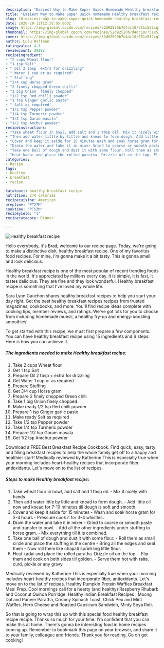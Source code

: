 ```yaml
---
description: "Easiest Way to Make Super Quick Homemade Healthy breakfast recipe"
title: "Easiest Way to Make Super Quick Homemade Healthy breakfast recipe"
slug: 10-easiest-way-to-make-super-quick-homemade-healthy-breakfast-recipe
date: 2020-10-12T12:38:05.803Z
image: https://img-global.cpcdn.com/recipes/52d92520b7d4dc10/751x532cq70/healthy-breakfast-recipe-recipe-main-photo.jpg
thumbnail: https://img-global.cpcdn.com/recipes/52d92520b7d4dc10/751x532cq70/healthy-breakfast-recipe-recipe-main-photo.jpg
cover: https://img-global.cpcdn.com/recipes/52d92520b7d4dc10/751x532cq70/healthy-breakfast-recipe-recipe-main-photo.jpg
author: Lulu Hoffman
ratingvalue: 4.3
reviewcount: 29282
recipeingredient:
- "2 cups Wheat flour"
- "1 tsp Salt"
- " Oil 2 tbsp  extra for drizzling"
- " Water 1 cup or as required"
- " Stuffing"
- "3/4 cup Horse gram"
- "2 finely chopped Green chilli"
- "1 big Onion  finely chopped"
- "1/2 tsp Red chilli powder"
- "1 tsp Ginger garlic paste"
- " Salt as required"
- "1/2 tsp Pepper powder"
- "1/4 tsp Turmeric powder"
- "1/2 tsp Garam masala"
- "1/2 tsp Amchur powder"
recipeinstructions:
- "Take wheat flour in bowl, add salt and 1 tbsp oil. Mix it nicely with hands"
- "Then add water little by little and knead to form dough. Add little oil now and knead for 7-10 minutes till dough is soft and smooth."
- "Cover and keep it aside for 15 minutes Wash and soak horse gram for 3-4 hours Pressure cook it for 3-4 whistles."
- "Drain the water and take it in mixer Grind to coarse or smooth paste and transfer to bowl. Add all the other ingredients under stuffing to horse gram. Mix everything till it is combined."
- "Take one ball of dough and dust it with some flour. Roll them as small circle and place the stuffing in the centre Bring all the edges and seal them Now roll them like chapati sprinkling little flour."
- "Heat kadai and place the rolled paratha. Drizzle oil on the top. Flip them and cook on both sides till golden. Serve them hot with raita, curd, pickle or any gravy"
categories:
- Recipe
tags:
- healthy
- breakfast
- recipe

katakunci: healthy breakfast recipe 
nutrition: 274 calories
recipecuisine: American
preptime: "PT27M"
cooktime: "PT52M"
recipeyield: "1"
recipecategory: Dinner

---
```



![Healthy breakfast recipe](https://img-global.cpcdn.com/recipes/52d92520b7d4dc10/751x532cq70/healthy-breakfast-recipe-recipe-main-photo.jpg)

Hello everybody, it's Brad, welcome to our recipe page. Today, we're going to make a distinctive dish, healthy breakfast recipe. One of my favorites food recipes. For mine, I'm gonna make it a bit tasty. This is gonna smell and look delicious.

Healthy breakfast recipe is one of the most popular of recent trending foods in the world. It's appreciated by millions every day. It is simple, it is fast, it tastes delicious. They are fine and they look wonderful. Healthy breakfast recipe is something that I've loved my whole life.

Sara Lynn Cauchon shares healthy breakfast recipes to help you start your day right. Get the best healthy breakfast recipes recipes from trusted magazines, cookbooks, and more. You&#39;ll find recipe ideas complete with cooking tips, member reviews, and ratings. We&#39;ve got lots for you to choose from including homemade muesli, a healthy fry-up and energy-boosting smoothies!


To get started with this recipe, we must first prepare a few components. You can have healthy breakfast recipe using 15 ingredients and 6 steps. Here is how you can achieve it.

<!--inarticleads1-->

##### The ingredients needed to make Healthy breakfast recipe:

1. Take 2 cups Wheat flour
1. Get 1 tsp Salt
1. Prepare  Oil 2 tbsp + extra for drizzling
1. Get  Water 1 cup or as required
1. Prepare  Stuffing
1. Get 3/4 cup Horse gram
1. Prepare 2 finely chopped Green chilli
1. Take 1 big Onion  finely chopped
1. Make ready 1/2 tsp Red chilli powder
1. Prepare 1 tsp Ginger garlic paste
1. Make ready  Salt as required
1. Take 1/2 tsp Pepper powder
1. Take 1/4 tsp Turmeric powder
1. Prepare 1/2 tsp Garam masala
1. Get 1/2 tsp Amchur powder


Download a FREE Best Breakfast Recipe Cookbook. Find quick, easy, tasty and filling breakfast recipes to help the whole family get off to a happy and healthier start! Medically reviewed by Katherine This is especially true when your morning includes heart-healthy recipes that incorporate fiber, antioxidants. Let&#39;s move on to the list of recipes. 

<!--inarticleads2-->

##### Steps to make Healthy breakfast recipe:

1. Take wheat flour in bowl, add salt and 1 tbsp oil. - Mix it nicely with hands
1. Then add water little by little and knead to form dough. - Add little oil now and knead for 7-10 minutes till dough is soft and smooth.
1. Cover and keep it aside for 15 minutes - Wash and soak horse gram for 3-4 hours - Pressure cook it for 3-4 whistles.
1. Drain the water and take it in mixer - Grind to coarse or smooth paste and transfer to bowl. - Add all the other ingredients under stuffing to horse gram. - Mix everything till it is combined.
1. Take one ball of dough and dust it with some flour. - Roll them as small circle and place the stuffing in the centre - Bring all the edges and seal them - Now roll them like chapati sprinkling little flour.
1. Heat kadai and place the rolled paratha. Drizzle oil on the top. - Flip them and cook on both sides till golden. - Serve them hot with raita, curd, pickle or any gravy


Medically reviewed by Katherine This is especially true when your morning includes heart-healthy recipes that incorporate fiber, antioxidants. Let&#39;s move on to the list of recipes. Healthy Pumpkin Protein Waffles Breakfast Meal Prep. Cool mornings call for a hearty (and healthy) Raspberry Rhubarb and Coconut Quinoa Porridge. Healthy Indian Breakfast Recipes : Moong Dal and Paneer Paratha, Creamy Spinach Toast, Chick Pea and Mint Waffles, Herb Cheese and Roasted Capsicum Sandwich, Minty Soya Roti. 

So that is going to wrap this up with this special food healthy breakfast recipe recipe. Thanks so much for your time. I'm confident that you can make this at home. There's gonna be interesting food in home recipes coming up. Remember to bookmark this page on your browser, and share it to your family, colleague and friends. Thank you for reading. Go on get cooking!
